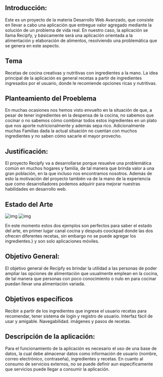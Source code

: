 
## Introducción:
Este es un proyecto de la materia Desarrollo Web Avanzado, que consiste en llevar a cabo una aplicación que entregue valor agregado mediante la solución de un problema de vida real. En nuestro caso, la aplicación se llama Recipfy, y básicamente será una aplicación orientada a la alimentación y elaboración de alimentos, resolviendo una problemática que se genera en este aspecto.

## Tema
Recetas de cocina creativas y nutritivas con ingredientes a la mano.
La idea principal de la aplicación es general recetas a partir de ingredientes ingresados por el usuario, donde le recomiende opciones ricas y nutritivas. 

## Planteamiento del Proeblema
En muchas ocasiones nos hemos visto envuelto en la situación de que, a pesar de tener ingredientes en la despensa de la cocina, no sabemos que cocinar o no sabemos cómo combinar 
todos estos ingredientes en un plato que nos aporte nutricionalmente y además sepa rico. Adicionalmente muchas Familias dada la actual situación no cuentan con muchos ingredientes
y no saben cómo sacarle el mayor provecho.

## Justificación:
El proyecto Recipfy va a desarrollarse porque resuelve una problemática común en muchos hogares y familia, de tal manera que brinda valor a una gran población, en la que incluso 
nos encontramos nosotros. Además de esto la motivación del proyecto también va de la mano de la experiencia que como desarrolladores podemos adquirir para mejorar nuestras habilidades
en desarrollo web.

## Estado del Arte
 ![img](https://i.imgur.com/CBzhUXZ.jpg) 
 ![img](https://i.imgur.com/eNz95PL.jpg) 

En este momento estos dos ejemplos son perfectos para saber el estado del arte, en primer lugar canal cocina y después coockpad donde las dos ofrecen diferentes recetas,
sin embargo no se puede agregar los ingredientes.} y son solo aplicaciones móviles.

## Objetivo General:
El objetivo general de Recipfy es brindar la utilidad a las personas de poder ampliar las opciones de alimentación que usualmente emplean en la cocina, de tal manera que
personas con poco conocimiento o nulo en para cocinar puedan llevar una alimentación variada.

## Objetivos específicos
Recibir a partir de los ingredientes que ingrese el usuario recetas para recomendar, tener sistema de login y registro de usuario. Interfaz fácil de usar y amigable. Navegabilidad. imágenes y pasos de recetas.

## Descripción de la aplicación:
Para el funcionamiento de la aplicación es necesario el uso de una base de datos, la cual debe almacenar datos como información de usuario (nombre, correo electrónico, contraseña),
ingredientes y recetas. En cuanto al consumo de servicios externos, no se puede definir aun específicamente que servicios puede llegar a consumir la aplicación.
